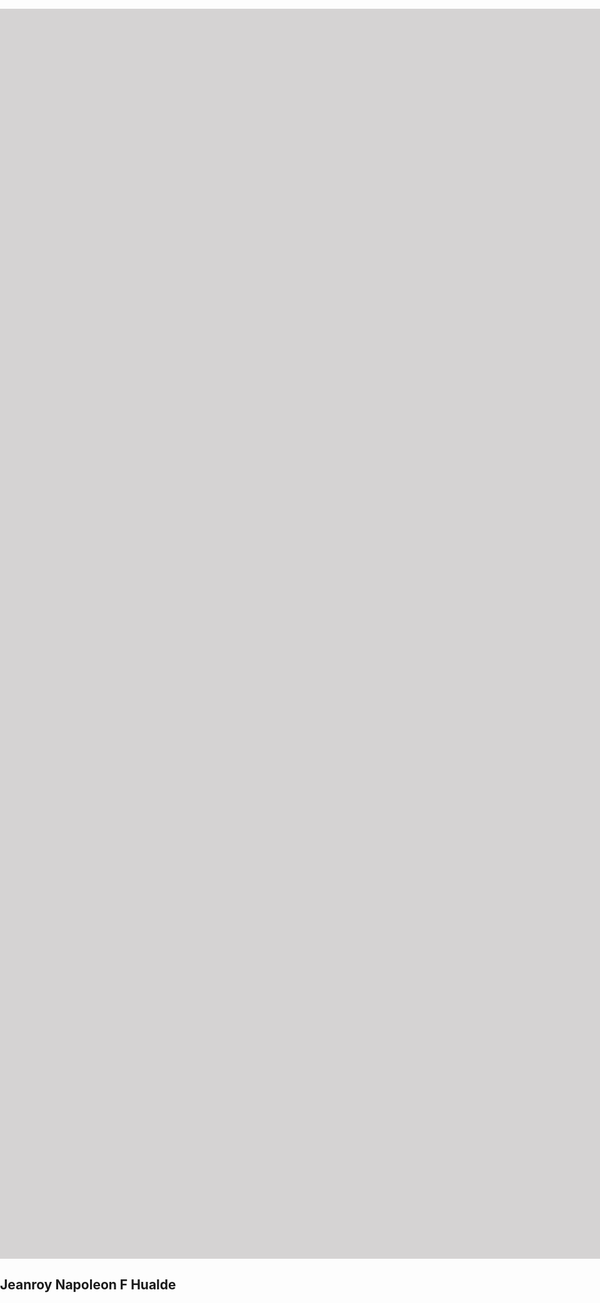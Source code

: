 <!DOCTYPE html>
<html>
<head>
<style> 
#myDIV {
  width: 1900px;
  height: 2000px;
  background: rgb(213, 211, 211);
  animation: mymove 5s infinite;
}

@keyframes mymove {
  from {background-color: rgb(59, 56, 56);}
  to {background-color: rgb(15, 15, 15);}
}
</style>
</head>
<body>
<div id="myDIV"></div>
</body>
</html>
<html lang="en">
<head>
  <meta charset="UTF-8">
  <meta name="viewport" content=
    "width=device-width, initial-scale=1.0">
</head>
<body>
  <div>
    <h2>Jeanroy Napoleon F Hualde</h2>
  </div>
</body>
</html>
<style>
  body {
      margin: 0;
      padding: 0;
  }

  div {
      transform: translate(-50%, -50%);
  }

  h2 {
      font-size: 100pt;
      font-family: serif;
      color: transparent;
      text-align: center;
      animation: effect 2s linear infinite;
  }
  @keyframes effect {
      0% {
          background: linear-gradient(
              #150080, #ff0015);
          -webkit-background-clip: text;
      }

      100% {
          background: linear-gradient(
              #a33ce7, #510247);
          -webkit-background-clip: text;
      }
  }
</style>
</html>
